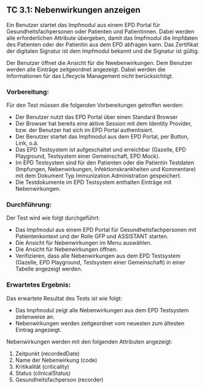 ## TC 3.1: Nebenwirkungen anzeigen
Ein Benutzer startet das Impfmodul aus einem EPD Portal für Gesundheitsfachpersonen oder Patienten und Patientinnen. Dabei werden alle erforderlichen Attribute übergeben, damit das Impfmodul die Impfdaten des Patienten oder der Patientin aus dem EPD abfragen kann. Das Zertifikat der digitalen Signatur ist dem Impfmodul bekannt und die Signatur ist gültig.

Der Benutzer öffnet die Ansicht für die Nwebenwirkungen. Dem Benutzer werden alle Einträge zeitgeordnet angezeigt. Dabei werden die Informationen für das Lifecycle Management nicht berücksichtigt.

### Vorbereitung:

Für den Test müssen die folgenden Vorbereitungen getroffen werden:
- Der Benutzer nutzt das EPD Portal über einen Standard Browser
- Der Browser hat bereits eine aktive Session mit dem Identity Provider, bzw. der Benutzer hat sich im EPD Portal authentisiert.
- Der Benutzer startet das Impfmodul aus dem EPD Portal, per Button, Link, o.ä.  
- Das EPD Testsystem ist aufgeschaltet und erreichbar (Gazelle, EPD Playground, Testsystem einer Gemeinschaft, EPD Mock).
- Im EPD Testsystem sind für den Patienten oder die Patientin Testdaten (Impfungen, Nebenwirkungen, Infektionskrankheiten und Kommentare) mit dem Dokument Typ Immunization Administration gespeichert.
- Die Testdokumente im EPD Testsystem enthalten Einträge mit Nebenwirkungen.

### Durchführung:

Der Test wird wie folgt durchgeführt:
- Das Impfmodul aus einem EPD Portal für Gesundheitsfachpersonen mit Patientenkontext und der Rolle GFP und ASSISTANT starten.
- Die Ansicht für Nebenwirkungen im Menu auswählen.
- Die Ansicht für Nebenwirkungen öffnen.
- Verifizieren, dass alle Nebenwirkungen aus dem EPD Testsystem (Gazelle, EPD Playground, Testsystem einer Gemeinschaft) in einer Tabelle angezeigt werden.

### Erwartetes Ergebnis:

Das erwartete Resultat des Tests ist wie folgt:
- Das Impfmodul zeigt alle Nebenwirkungen aus dem EPD Testsystem zeilenweise an.
- Nebenwirkungen werden zeitgeordnet vom neuesten zum ältesten Eintrag angezeigt.  

Nebenwirkungen werden mit den folgenden Attributen angezeigt:
1.	Zeitpunkt (recordedDate)
2.	Name der Nebenwirkung (code)
3.	Kritikalität (criticality)
4.	Status (clinicalStatus)
5.	Gesundheitsfachperson (recorder)
